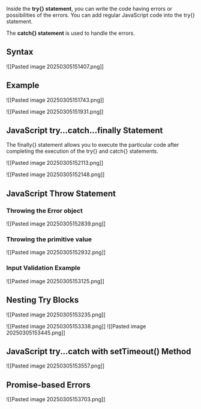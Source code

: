 Inside the **try{} statement**, you can write the code having errors or possibilities of the errors. You can add regular JavaScript code into the try{} statement.

The **catch{} statement** is used to handle the errors.

## Syntax
![[Pasted image 20250305151407.png]]

## Example

![[Pasted image 20250305151743.png]]

![[Pasted image 20250305151931.png]]

## JavaScript try…catch…finally Statement
The finally{} statement allows you to execute the particular code after completing the execution of the try{} and catch{} statements.

![[Pasted image 20250305152113.png]]

![[Pasted image 20250305152148.png]]

## JavaScript Throw Statement
### Throwing the Error object
![[Pasted image 20250305152839.png]]

### Throwing the primitive value
![[Pasted image 20250305152932.png]]

### Input Validation Example
![[Pasted image 20250305153125.png]]

## Nesting Try Blocks

![[Pasted image 20250305153235.png]]

![[Pasted image 20250305153338.png]]
![[Pasted image 20250305153445.png]]

## JavaScript try...catch with setTimeout() Method

![[Pasted image 20250305153557.png]]

## Promise-based Errors

![[Pasted image 20250305153703.png]]









